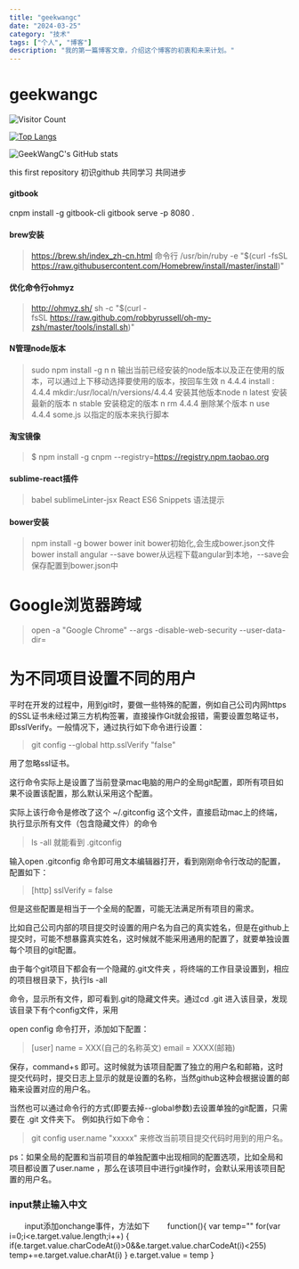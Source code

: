 ```yaml
---
title: "geekwangc"
date: "2024-03-25"
category: "技术"
tags: ["个人", "博客"]
description: "我的第一篇博客文章，介绍这个博客的初衷和未来计划。"
---
```


geekwangc
=========

![Visitor Count](https://profile-counter.glitch.me/GeekWangC/count.svg)

[![Top Langs](https://github-readme-stats.vercel.app/api/top-langs/?username=GeekWangC&layout=compact)](https://github.com/GeekWangC/github-readme-stats)

![GeekWangC's GitHub stats](https://github-readme-stats.vercel.app/api?username=GeekWangC&show_icons=true&theme=tokyonight)




this first repository
初识github 共同学习 共同进步

#### gitbook
cnpm install -g gitbook-cli
gitbook serve -p 8080 .

#### brew安装

> https://brew.sh/index_zh-cn.html
> 命令行
> /usr/bin/ruby -e "$(curl -fsSL https://raw.githubusercontent.com/Homebrew/install/master/install)"

#### 优化命令行ohmyz

> http://ohmyz.sh/
> sh -c "$(curl -fsSL https://raw.github.com/robbyrussell/oh-my-zsh/master/tools/install.sh)"

#### N管理node版本

> sudo npm install -g n
> n   输出当前已经安装的node版本以及正在使用的版本，可以通过上下移动选择要使用的版本，按回车生效
> n 4.4.4 install : 4.4.4 mkdir:/usr/local/n/versions/4.4.4  安装其他版本node
> n latest  安装最新的版本
> n stable  安装稳定的版本
> n rm 4.4.4  删除某个版本
> n use 4.4.4 some.js  	以指定的版本来执行脚本

#### 淘宝镜像

> $ npm install -g cnpm --registry=https://registry.npm.taobao.org

#### sublime-react插件

> babel
> sublimeLinter-jsx
> React ES6 Snippets 语法提示

#### bower安装

> npm install -g bower
> bower init  bower初始化,会生成bower.json文件
> bower install angular --save  bower从远程下载angular到本地，--save会保存配置到bower.json中



# Google浏览器跨域
> open -a "Google Chrome" --args -disable-web-security --user-data-dir=

# 为不同项目设置不同的用户

平时在开发的过程中，用到git时，要做一些特殊的配置，例如自己公司内网https的SSL证书未经过第三方机构签署，直接操作Git就会报错，需要设置忽略证书，即sslVerify。一般情况下，通过执行如下命令进行设置：

> git  config  --global  http.sslVerify "false"

用了忽略ssl证书。

这行命令实际上是设置了当前登录mac电脑的用户的全局git配置，即所有项目如果不设置该配置，那么默认采用这个配置。

实际上该行命令是修改了这个 ~/.gitconfig 这个文件，直接启动mac上的终端，执行显示所有文件（包含隐藏文件）的命令

> ls -all
就能看到 .gitconfig

输入open .gitconfig 命令即可用文本编辑器打开，看到刚刚命令行改动的配置，配置如下：

> [http]
    sslVerify = false

但是这些配置是相当于一个全局的配置，可能无法满足所有项目的需求。

比如自己公司内部的项目提交时设置的用户名为自己的真实姓名，但是在github上提交时，可能不想暴露真实姓名，这时候就不能采用通用的配置了，就要单独设置每个项目的git配置。

由于每个git项目下都会有一个隐藏的.git文件夹 ，将终端的工作目录设置到，相应的项目根目录下，执行ls -all

命令，显示所有文件，即可看到.git的隐藏文件夹。通过cd .git 进入该目录，发现该目录下有个config文件，采用

open config 命令打开，添加如下配置：

> [user]
    name = XXX(自己的名称英文)
    email = XXXX(邮箱)

保存，command+s 即可。这时候就为该项目配置了独立的用户名和邮箱，这时提交代码时，提交日志上显示的就是设置的名称，当然github这种会根据设置的邮箱来设置对应的用户名。

当然也可以通过命令行的方式(即要去掉--global参数)去设置单独的git配置，只需要在 .git 文件夹下。 例如执行如下命令：

> git  config  user.name  "xxxxx"
来修改当前项目提交代码时用到的用户名。

ps：如果全局的配置和当前项目的单独配置中出现相同的配置选项，比如全局和项目都设置了user.name ，那么在该项目中进行git操作时，会默认采用该项目配置的用户名。


### input禁止输入中文
        input添加onchange事件，方法如下
        function(){
            var temp="" 
            for(var i=0;i<e.target.value.length;i++) {
                if(e.target.value.charCodeAt(i)>0&&e.target.value.charCodeAt(i)<255) 
                    temp+=e.target.value.charAt(i) 
            }
            e.target.value = temp 
        }
        
